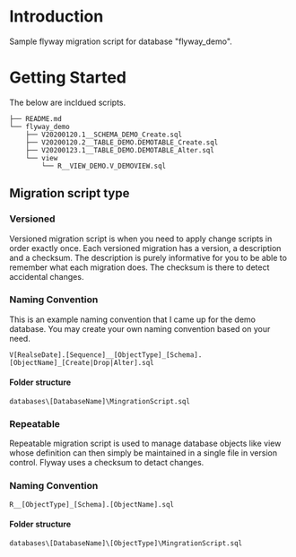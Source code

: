 # Introduction 
Sample flyway migration script for database "flyway_demo".

# Getting Started
The below are incldued scripts.
```
├── README.md
└── flyway_demo
    ├── V20200120.1__SCHEMA_DEMO_Create.sql
    ├── V20200120.2__TABLE_DEMO.DEMOTABLE_Create.sql
    ├── V20200123.1__TABLE_DEMO.DEMOTABLE_Alter.sql
    └── view
        └── R__VIEW_DEMO.V_DEMOVIEW.sql
```

## Migration script type
### Versioned
Versioned migration script is when you need to apply change scripts in order exactly once.
Each versioned migration has a version, a description and a checksum. The description is purely informative for you to be able to remember what each migration does. The checksum is there to detect accidental changes.

### Naming Convention
This is an example naming convention that I came up for the demo database. You may create your own naming convention based on your need.
```
V[RealseDate].[Sequence]__[ObjectType]_[Schema].[ObjectName]_[Create|Drop|Alter].sql
```

#### Folder structure
```
databases\[DatabaseName]\MingrationScript.sql
```

### Repeatable
Repeatable migration script is used to manage database objects like view whose definition can then simply be maintained in a single file in version control. Flyway uses a checksum to detact changes.

### Naming Convention
```
R__[ObjectType]_[Schema].[ObjectName].sql
```

#### Folder structure
```
databases\[DatabaseName]\[ObjectType]\MingrationScript.sql
```
